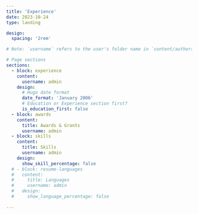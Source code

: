 ```yaml
---
title: 'Experience'
date: 2023-10-24
type: landing

design:
  spacing: '2rem'

# Note: `username` refers to the user's folder name in `content/authors/`

# Page sections
sections:
  - block: experience
    content:
      username: admin
    design:
      # Hugo date format
      date_format: 'January 2006'
      # Education or Experience section first?
      is_education_first: false
  - block: awards
    content:
      title: Awards & Grants
      username: admin
  - block: skills
    content:
      title: Skills
      username: admin
    design:
      show_skill_percentage: false
  # - block: resume-languages
  #   content:
  #     title: Languages
  #     username: admin
  #   design:
  #     show_language_percentage: false
    
---
```

